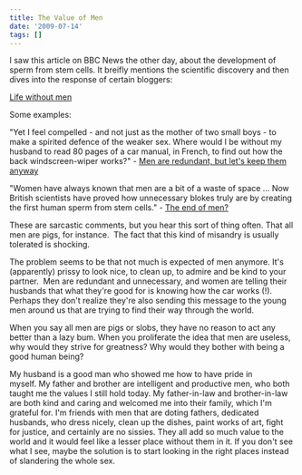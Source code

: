 ```yaml
---
title: The Value of Men
date: '2009-07-14'
tags: []
---
```


I saw this article on BBC News the other day, about the development of sperm from stem cells. It breifly mentions the scientific discovery and then dives into the response of certain bloggers:

[Life without men](http://news.bbc.co.uk/2/hi/uk_news/magazine/8142104.stm)

Some examples:

"Yet I feel compelled - and not just as the mother of two small boys - to make a spirited defence of the weaker sex. Where would I be without my husband to read 80 pages of a car manual, in French, to find out how the back windscreen-wiper works?" - [Men are redundant, but let's keep them anyway](http://www.telegraph.co.uk/comment/columnists/rowanpelling/5771359/Men-are-redundant-but-lets-keep-them-anyway.html)

"Women have always known that men are a bit of a waste of space … Now British scientists have proved how unnecessary blokes truly are by creating the first human sperm from stem cells." - [The end of men?](http://www.mirror.co.uk/news/uk-news/the-end-of-men-scientists-create-sperm-405260)

These are sarcastic comments, but you hear this sort of thing often. That all men are pigs, for instance.  The fact that this kind of misandry is usually tolerated is shocking.

The problem seems to be that not much is expected of men anymore. It's (apparently) prissy to look nice, to clean up, to admire and be kind to your partner.  Men are redundant and unnecessary, and women are telling their husbands that what they're good for is knowing how the car works (!). Perhaps they don't realize they're also sending this message to the young men around us that are trying to find their way through the world.

When you say all men are pigs or slobs, they have no reason to act any better than a lazy bum. When you proliferate the idea that men are useless, why would they strive for greatness? Why would they bother with being a good human being?

My husband is a good man who showed me how to have pride in myself. My father and brother are intelligent and productive men, who both taught me the values I still hold today. My father-in-law and brother-in-law are both kind and caring and welcomed me into their family, which I'm grateful for. I'm friends with men that are doting fathers, dedicated husbands, who dress nicely, clean up the dishes, paint works of art, fight for justice, and certainly are no sissies. They all add so much value to the world and it would feel like a lesser place without them in it. If you don't see what I see, maybe the solution is to start looking in the right places instead of slandering the whole sex.
